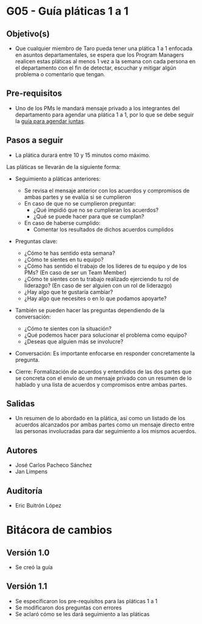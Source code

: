 # G05 - Guía pláticas 1 a 1

## Objetivo(s)

- Que cualquier miembro de Taro pueda tener una plática 1 a 1 enfocada en asuntos departamentales, se espera que los Program 
Managers realicen estas pláticas al menos 1 vez a la semana con cada persona en el departamento con el fin de detectar, escuchar y mitigar algún problema o comentario que tengan.

## Pre-requisitos

- Uno de los PMs le mandará mensaje privado a los integrantes del departamento para agendar una plática 1 a 1, por lo que se debe seguir la [guía para agendar juntas](G01-guia-para-agendar-juntas).


## Pasos a seguir


- La plática durará entre 10 y 15 minutos como máximo.

Las pláticas se llevarán de la siguiente forma:

- Seguimiento a pláticas anteriores:
  - Se revisa el mensaje anterior con los acuerdos y compromisos de ambas partes y se evalúa si se cumplieron
  - En caso de que no se cumplieron preguntar:
    - ¿Qué impidió que no se cumplieran los acuerdos?
    - ¿Qué se puede hacer para que se cumplan?
  - En caso de haberse cumplido:
    -  Comentar los resultados de dichos acuerdos cumplidos
  
- Preguntas clave:
  - ¿Cómo te has sentido esta semana?
  - ¿Cómo te sientes en tu equipo?
  - ¿Cómo has sentido el trabajo de los líderes de tu equipo y de los PMs? (En caso de ser un Team Member)
  - ¿Cómo te sientes con tu trabajo realizado ejerciendo tu rol de liderazgo? (En caso de ser alguien con un rol de liderazgo)
  - ¿Hay algo que te gustaría cambiar?
  - ¿Hay algo que necesites o en lo que podamos apoyarte?

- También se pueden hacer las preguntas dependiendo de la conversación:
  - ¿Cómo te sientes con la situación?
  - ¿Qué podemos hacer para solucionar el problema como equipo?
  - ¿Deseas que alguien más se involucre?


- Conversación: Es importante enfocarse en responder concretamente la pregunta.  
- Cierre: Formalización de acuerdos y entendidos de las dos partes que se concreta con el envío de un mensaje privado con un resumen de lo hablado y una lista de acuerdos y compromisos entre ambas partes.

## Salidas

- Un resumen de lo abordado en la plática, así como un listado de los acuerdos alcanzados por ambas partes como un mensaje directo entre las personas involucradas para dar seguimiento a los mismos acuerdos.

## Autores

- José Carlos Pacheco Sánchez
- Jan Limpens

## Auditoría

- Eric Buitrón López



# Bitácora de cambios

## Versión 1.0
  - Se creó la guía

## Versión 1.1 
  - Se especificaron los pre-requisitos para las pláticas 1 a 1
  - Se modificaron dos preguntas con errores
  - Se aclaró cómo se les dará seguimiento a las pláticas


